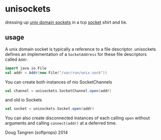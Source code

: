 # unisockets

dressing up [unix domain sockets](http://en.wikipedia.org/wiki/Unix_domain_socket) in a tcp [socket](http://docs.oracle.com/javase/7/docs/api/java/nio/channels/SocketChannel.html) shirt and tie.

## usage

A unix domain socket is typically a reference to a file descriptor. unisockets defines an implementation of a `SocketAddress` for
these file descriptors called `Addr`.

```scala
import java.io.File
val addr = Addr(new File("/var/run/unix.sock"))
```

You can create both instances of nio SocketChannels

```scala
val channel = unisockets.SocketChannel.open(addr)
```

and old io Sockets

```scala
val socket = unisockets.Socket.open(addr)
```

You can also create disconnected instances of each calling `open` without arguments and calling `connect(addr)` at a deferred time.

Doug Tangren (softprops) 2014
